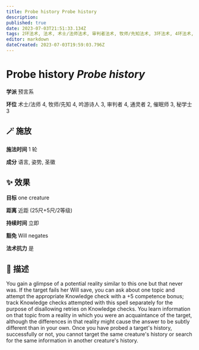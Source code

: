 ```yaml
---
title: Probe history Probe history
description: 
published: true
date: 2023-07-03T21:51:33.134Z
tags: 2环法术, 法术, 术士/法师法术, 审判者法术, 牧师/先知法术, 3环法术, 4环法术, 秘学士法术, 吟游诗人法术, 预言系, 催眠师法术, 通灵者法术
editor: markdown
dateCreated: 2023-07-03T19:59:03.796Z
---
```


# **Probe history** *Probe history*

**学派** 预言系 

**环位** 术士/法师 4, 牧师/先知 4, 吟游诗人 3, 审判者 4, 通灵者 2, 催眠师 3, 秘学士 3

## 🪄 施放

**施法时间** 1 轮

**成分** 语言, 姿势, 圣徽

## ✨ 效果 

**目标** one creature 

**距离** 近距 (25尺+5尺/2等级)  

**持续时间** 立即 

**豁免** Will negates

**法术抗力** 是

## 📖 描述

You gain a glimpse of a potential reality similar to this one but that never was. If the target fails her Will save, you can ask about one topic and attempt the appropriate Knowledge check with a +5 competence bonus; track Knowledge checks attempted with this spell separately for the purpose of disallowing retries on Knowledge checks. You learn information on that topic from a reality in which you were an acquaintance of the target, although the differences in that reality might cause the answer to be subtly different than in your own. Once you have probed a target's history, successfully or not, you cannot target the same creature's history or search for the same information in another creature's history.
    